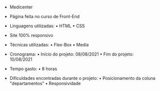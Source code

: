 - Medicenter

- Página feita no curso de Front-End

- Linguagens utilizadas:
• HTML
• CSS

- Site 100% responsivo

- Técnicas utilizadas:
• Flex-Box
• Media

- Cronograma:
• Início do projeto: 08/08/2021
• Fim do projeto: 10/08/2021

- Tempo gasto:
• 8 horas

- Dificuldades encontradas durante o projeto:
• Posicionamento da coluna "departamentos"
• Responsividade



